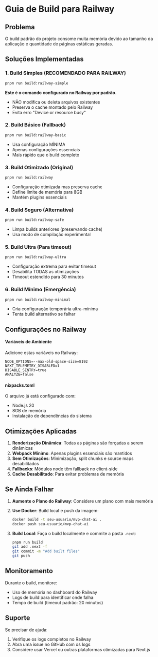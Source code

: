# Guia de Build para Railway

## Problema
O build padrão do projeto consome muita memória devido ao tamanho da aplicação e quantidade de páginas estáticas geradas.

## Soluções Implementadas

### 1. Build Simples (RECOMENDADO PARA RAILWAY)
```bash
pnpm run build:railway-simple
```
**Este é o comando configurado no Railway por padrão.**
- NÃO modifica ou deleta arquivos existentes
- Preserva o cache montado pelo Railway
- Evita erro "Device or resource busy"

### 2. Build Básico (Fallback)
```bash
pnpm run build:railway-basic
```
- Usa configuração MÍNIMA
- Apenas configurações essenciais
- Mais rápido que o build completo

### 3. Build Otimizado (Original)
```bash
pnpm run build:railway
```
- Configuração otimizada mas preserva cache
- Define limite de memória para 8GB
- Mantém plugins essenciais

### 4. Build Seguro (Alternativa)
```bash
pnpm run build:railway-safe
```
- Limpa builds anteriores (preservando cache)
- Usa modo de compilação experimental

### 5. Build Ultra (Para timeout)
```bash
pnpm run build:railway-ultra
```
- Configuração extrema para evitar timeout
- Desabilita TODAS as otimizações
- Timeout estendido para 30 minutos

### 6. Build Mínimo (Emergência)
```bash
pnpm run build:railway-minimal
```
- Cria configuração temporária ultra-mínima
- Tenta build alternativo se falhar

## Configurações no Railway

#### Variáveis de Ambiente
Adicione estas variáveis no Railway:
```env
NODE_OPTIONS=--max-old-space-size=8192
NEXT_TELEMETRY_DISABLED=1
DISABLE_SENTRY=true
ANALYZE=false
```

#### nixpacks.toml
O arquivo já está configurado com:
- Node.js 20
- 8GB de memória
- Instalação de dependências do sistema

## Otimizações Aplicadas

1. **Renderização Dinâmica**: Todas as páginas são forçadas a serem dinâmicas
2. **Webpack Mínimo**: Apenas plugins essenciais são mantidos
3. **Sem Otimizações**: Minimização, split chunks e source maps desabilitados
4. **Fallbacks**: Módulos node têm fallback no client-side
5. **Cache Desabilitado**: Para evitar problemas de memória

## Se Ainda Falhar

1. **Aumente o Plano do Railway**: Considere um plano com mais memória
2. **Use Docker**: Build local e push da imagem:
   ```bash
   docker build -t seu-usuario/mvp-chat-ai .
   docker push seu-usuario/mvp-chat-ai
   ```

3. **Build Local**: Faça o build localmente e commite a pasta `.next`:
   ```bash
   pnpm run build
   git add .next -f
   git commit -m "Add built files"
   git push
   ```

## Monitoramento

Durante o build, monitore:
- Uso de memória no dashboard do Railway
- Logs de build para identificar onde falha
- Tempo de build (timeout padrão: 20 minutos)

## Suporte

Se precisar de ajuda:
1. Verifique os logs completos no Railway
2. Abra uma issue no GitHub com os logs
3. Considere usar Vercel ou outras plataformas otimizadas para Next.js